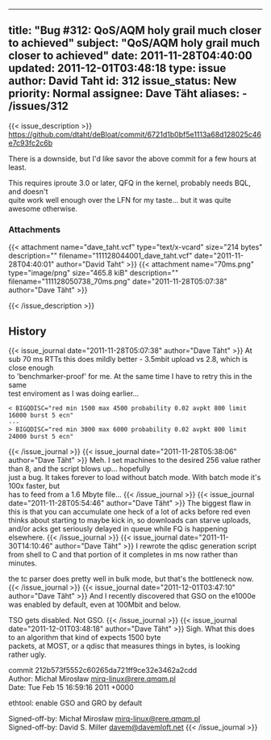 
---
title: "Bug #312: QoS/AQM holy grail much closer to achieved"
subject: "QoS/AQM holy grail much closer to achieved"
date: 2011-11-28T04:40:00
updated: 2011-12-01T03:48:18
type: issue
author: David Taht
id: 312
issue_status: New
priority: Normal
assignee: Dave Täht
aliases:
    - /issues/312
---

{{< issue_description >}}
https://github.com/dtaht/deBloat/commit/6721d1b0bf5e1113a68d128025c46e7c93fc2c6b

There is a downside, but I'd like savor the above commit for a few hours
at least.

This requires iproute 3.0 or later, QFQ in the kernel, probably needs
BQL, and doesn't\
quite work well enough over the LFN for my taste... but it was quite
awesome otherwise.

### Attachments
{{< attachment name="dave_taht.vcf" type="text/x-vcard" size="214 bytes" description="" filename="111128044001_dave_taht.vcf" date="2011-11-28T04:40:01" author="David Taht" >}}
{{< attachment name="70ms.png" type="image/png" size="465.8 kiB" description="" filename="111128050738_70ms.png" date="2011-11-28T05:07:38" author="Dave Täht" >}}

{{< /issue_description >}}

## History
{{< issue_journal date="2011-11-28T05:07:38" author="Dave Täht" >}}
At sub 70 ms RTTs this does mildly better - 3.5mbit upload vs 2.8, which
is close enough\
to 'benchmarker-proof' for me. At the same time I have to retry this in
the same\
test enviroment as I was doing earlier...

    < BIGQDISC="red min 1500 max 4500 probability 0.02 avpkt 800 limit 16000 burst 5 ecn"
    ---
    > BIGQDISC="red min 3000 max 6000 probability 0.02 avpkt 800 limit 24000 burst 5 ecn"
{{< /issue_journal >}}
{{< issue_journal date="2011-11-28T05:38:06" author="Dave Täht" >}}
Meh. I set machines to the desired 256 value rather than 8, and the
script blows up... hopefully\
just a bug. It takes forever to load without batch mode. With batch mode
it's 100x faster, but\
has to feed from a 1.6 Mbyte file...
{{< /issue_journal >}}
{{< issue_journal date="2011-11-28T05:54:46" author="Dave Täht" >}}
The biggest flaw in this is that you can accumulate one heck of a lot of
acks before red even thinks about starting to maybe kick in, so
downloads can starve uploads, and/or acks get seriously delayed in queue
while FQ is happening elsewhere.
{{< /issue_journal >}}
{{< issue_journal date="2011-11-30T14:10:46" author="Dave Täht" >}}
I rewrote the qdisc generation script from shell to C and that portion
of it completes in ms now rather than minutes.

the tc parser does pretty well in bulk mode, but that's the bottleneck
now.
{{< /issue_journal >}}
{{< issue_journal date="2011-12-01T03:47:10" author="Dave Täht" >}}
And I recently discovered that GSO on the e1000e was enabled by default,
even at 100Mbit and below.

TSO gets disabled. Not GSO.
{{< /issue_journal >}}
{{< issue_journal date="2011-12-01T03:48:18" author="Dave Täht" >}}
Sigh. What this does to an algorithm that kind of expects 1500 byte\
packets, at MOST, or a qdisc that measures things in bytes, is looking\
rather ugly.

commit 212b573f5552c60265da721ff9ce32e3462a2cdd\
Author: Michał Mirosław <mirq-linux@rere.qmqm.pl>\
Date: Tue Feb 15 16:59:16 2011 +0000

ethtool: enable GSO and GRO by default

Signed-off-by: Michał Mirosław <mirq-linux@rere.qmqm.pl>\
Signed-off-by: David S. Miller <davem@davemloft.net>
{{< /issue_journal >}}

